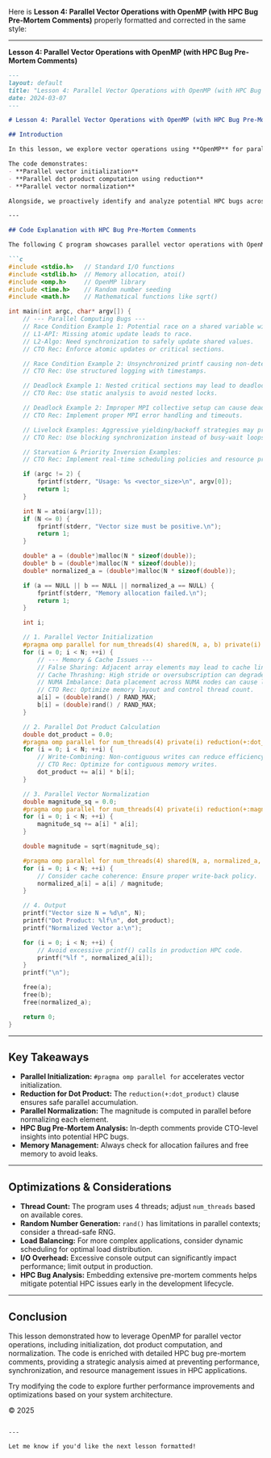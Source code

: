 Here is **Lesson 4: Parallel Vector Operations with OpenMP (with HPC Bug Pre-Mortem Comments)** properly formatted and corrected in the same style:

---

**Lesson 4: Parallel Vector Operations with OpenMP (with HPC Bug Pre-Mortem Comments)**

```markdown
---
layout: default
title: "Lesson 4: Parallel Vector Operations with OpenMP (with HPC Bug Pre-Mortem Comments)"
date: 2024-03-07
---

# Lesson 4: Parallel Vector Operations with OpenMP (with HPC Bug Pre-Mortem Comments)

## Introduction

In this lesson, we explore vector operations using **OpenMP** for parallel speedup. The code is augmented with extensive pre-mortem comments, foreseeing potential HPC bugs and their prevention measures.

The code demonstrates:
- **Parallel vector initialization**
- **Parallel dot product computation using reduction**
- **Parallel vector normalization**

Alongside, we proactively identify and analyze potential HPC bugs across various domains (Parallel Computing, Memory & Cache, CPU/GPU Performance, Synchronization, I/O, etc.), providing CTO-level strategic insights for robust system design. These techniques are essential for high-performance computing (HPC), enabling efficient processing of large datasets while ensuring a comprehensive bug prevention strategy.

---

## Code Explanation with HPC Bug Pre-Mortem Comments

The following C program showcases parallel vector operations with OpenMP. Each section is annotated with pre-mortem comments that analyze potential HPC bugs and propose mitigation strategies.

```c
#include <stdio.h>   // Standard I/O functions
#include <stdlib.h>  // Memory allocation, atoi()
#include <omp.h>     // OpenMP library
#include <time.h>    // Random number seeding
#include <math.h>    // Mathematical functions like sqrt()

int main(int argc, char* argv[]) {
    // --- Parallel Computing Bugs ---
    // Race Condition Example 1: Potential race on a shared variable without a critical section.
    // L1-API: Missing atomic update leads to race.
    // L2-Algo: Need synchronization to safely update shared values.
    // CTO Rec: Enforce atomic updates or critical sections.

    // Race Condition Example 2: Unsynchronized printf causing non-deterministic output.
    // CTO Rec: Use structured logging with timestamps.

    // Deadlock Example 1: Nested critical sections may lead to deadlock.
    // CTO Rec: Use static analysis to avoid nested locks.

    // Deadlock Example 2: Improper MPI collective setup can cause deadlock (for future MPI use).
    // CTO Rec: Implement proper MPI error handling and timeouts.

    // Livelock Examples: Aggressive yielding/backoff strategies may prevent progress.
    // CTO Rec: Use blocking synchronization instead of busy-wait loops.

    // Starvation & Priority Inversion Examples:
    // CTO Rec: Implement real-time scheduling policies and resource priority controls.

    if (argc != 2) {
        fprintf(stderr, "Usage: %s <vector_size>\n", argv[0]);
        return 1;
    }

    int N = atoi(argv[1]);
    if (N <= 0) {
        fprintf(stderr, "Vector size must be positive.\n");
        return 1;
    }

    double* a = (double*)malloc(N * sizeof(double));
    double* b = (double*)malloc(N * sizeof(double));
    double* normalized_a = (double*)malloc(N * sizeof(double));

    if (a == NULL || b == NULL || normalized_a == NULL) {
        fprintf(stderr, "Memory allocation failed.\n");
        return 1;
    }

    int i;

    // 1. Parallel Vector Initialization
    #pragma omp parallel for num_threads(4) shared(N, a, b) private(i)
    for (i = 0; i < N; ++i) {
        // --- Memory & Cache Issues ---
        // False Sharing: Adjacent array elements may lead to cache line conflicts.
        // Cache Thrashing: High stride or oversubscription can degrade performance.
        // NUMA Imbalance: Data placement across NUMA nodes can cause latency.
        // CTO Rec: Optimize memory layout and control thread count.
        a[i] = (double)rand() / RAND_MAX;
        b[i] = (double)rand() / RAND_MAX;
    }

    // 2. Parallel Dot Product Calculation
    double dot_product = 0.0;
    #pragma omp parallel for num_threads(4) private(i) reduction(+:dot_product)
    for (i = 0; i < N; ++i) {
        // Write-Combining: Non-contiguous writes can reduce efficiency.
        // CTO Rec: Optimize for contiguous memory writes.
        dot_product += a[i] * b[i];
    }

    // 3. Parallel Vector Normalization
    double magnitude_sq = 0.0;
    #pragma omp parallel for num_threads(4) private(i) reduction(+:magnitude_sq)
    for (i = 0; i < N; ++i) {
        magnitude_sq += a[i] * a[i];
    }

    double magnitude = sqrt(magnitude_sq);

    #pragma omp parallel for num_threads(4) shared(N, a, normalized_a, magnitude) private(i)
    for (i = 0; i < N; ++i) {
        // Consider cache coherence: Ensure proper write-back policy.
        normalized_a[i] = a[i] / magnitude;
    }

    // 4. Output
    printf("Vector size N = %d\n", N);
    printf("Dot Product: %lf\n", dot_product);
    printf("Normalized Vector a:\n");

    for (i = 0; i < N; ++i) {
        // Avoid excessive printf() calls in production HPC code.
        printf("%lf ", normalized_a[i]);
    }
    printf("\n");

    free(a);
    free(b);
    free(normalized_a);

    return 0;
}
```

---

## Key Takeaways

- **Parallel Initialization:** `#pragma omp parallel for` accelerates vector initialization.
- **Reduction for Dot Product:** The `reduction(+:dot_product)` clause ensures safe parallel accumulation.
- **Parallel Normalization:** The magnitude is computed in parallel before normalizing each element.
- **HPC Bug Pre-Mortem Analysis:** In-depth comments provide CTO-level insights into potential HPC bugs.
- **Memory Management:** Always check for allocation failures and free memory to avoid leaks.

---

## Optimizations & Considerations

- **Thread Count:** The program uses 4 threads; adjust `num_threads` based on available cores.
- **Random Number Generation:** `rand()` has limitations in parallel contexts; consider a thread-safe RNG.
- **Load Balancing:** For more complex applications, consider dynamic scheduling for optimal load distribution.
- **I/O Overhead:** Excessive console output can significantly impact performance; limit output in production.
- **HPC Bug Analysis:** Embedding extensive pre-mortem comments helps mitigate potential HPC issues early in the development lifecycle.

---

## Conclusion

This lesson demonstrated how to leverage OpenMP for parallel vector operations, including initialization, dot product computation, and normalization. The code is enriched with detailed HPC bug pre-mortem comments, providing a strategic analysis aimed at preventing performance, synchronization, and resource management issues in HPC applications.

Try modifying the code to explore further performance improvements and optimizations based on your system architecture.

© 2025
```

---

Let me know if you'd like the next lesson formatted!
